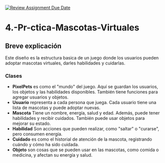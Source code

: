 [![Review Assignment Due Date](https://classroom.github.com/assets/deadline-readme-button-22041afd0340ce965d47ae6ef1cefeee28c7c493a6346c4f15d667ab976d596c.svg)](https://classroom.github.com/a/_T9NCoa5)

# 4.-Pr-ctica-Mascotas-Virtuales


## Breve explicación

Este diseño es la estructura basica de un juego donde los usuarios pueden adoptar mascotas virtuales, darles habilidades y cuidarlas.

### Clases

* **PixelPets** es como el "mundo" del juego. Aquí se guardan los usuarios, los objetos y las habilidades disponibles. También tiene funciones para agregar usuarios y objetos.
* **Usuario** representa a cada persona que juega. Cada usuario tiene una lista de mascotas y puede adoptar nuevas.
* **Mascota** Tiene un nombre, energía, salud y edad. Además, puede tener habilidades y recibir cuidados. También puede usar objetos para mejorar su estado.
* **Habilidad** Son acciones que pueden realizar, como "saltar" o "curarse", pero consumen energía.
* **Cuidado** es como el historial de atención de la mascota, registrando cuándo y cómo ha sido cuidada.
* **Objeto** son cosas que se pueden usar en las mascotas, como comida o medicina, y afectan su energía y salud.
